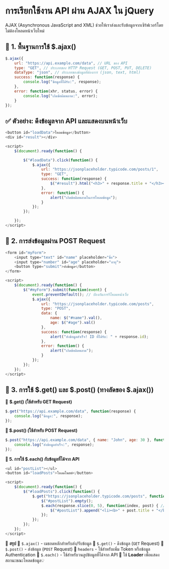 # การเรียกใช้งาน API ผ่าน AJAX ใน jQuery

AJAX (Asynchronous JavaScript and XML) ช่วยให้เราส่งและรับข้อมูลจากเซิร์ฟเวอร์โดยไม่ต้องโหลดหน้าเว็บใหม่

## 🔹 1. พื้นฐานการใช้ $.ajax()

```js
$.ajax({
    url: "https://api.example.com/data", // URL ของ API
    type: "GET", // ประเภทของ HTTP Request (GET, POST, PUT, DELETE)
    dataType: "json", // ประเภทของข้อมูลที่ต้องการ (json, text, html)
    success: function(response) { 
        console.log("ข้อมูลที่ได้รับ:", response);
    },
    error: function(xhr, status, error) { 
        console.log("เกิดข้อผิดพลาด:", error);
    }
});

```

## ✅ ตัวอย่าง: ดึงข้อมูลจาก API และแสดงบนหน้าเว็บ

```js
<button id="loadData">โหลดข้อมูล</button>
<div id="result"></div>

<script>
    $(document).ready(function() {

        $("#loadData").click(function() {
            $.ajax({
                url: "https://jsonplaceholder.typicode.com/posts/1",
                type: "GET",
                success: function(response) {
                    $("#result").html("<h3>" + response.title + "</h3><p>" + response.body + "</p>");
                },
                error: function() {
                    alert("เกิดข้อผิดพลาดในการโหลดข้อมูล");
                }
            });
        });

    });
</script>

```

## 🔹 2. การส่งข้อมูลผ่าน POST Request

```js
<form id="myForm">
    <input type="text" id="name" placeholder="ชื่อ">
    <input type="number" id="age" placeholder="อายุ">
    <button type="submit">ส่งข้อมูล</button>
</form>

<script>
    $(document).ready(function() {
        $("#myForm").submit(function(event) {
            event.preventDefault(); // ป้องกันการรีโหลดหน้าเว็บ
            $.ajax({
                url: "https://jsonplaceholder.typicode.com/posts",
                type: "POST",
                data: {
                    name: $("#name").val(),
                    age: $("#age").val()
                },
                success: function(response) {
                    alert("ส่งข้อมูลสำเร็จ! ID ที่ได้รับ: " + response.id);
                },
                error: function() {
                    alert("เกิดข้อผิดพลาด");
                }
            });
        });
    });
</script>

```

## 🔹 3. การใช้ $.get() และ $.post() (ทางลัดของ $.ajax())

📌 **$.get() (ใช้สำหรับ GET Request)**

```js
$.get("https://api.example.com/data", function(response) {
    console.log("ข้อมูล:", response);
});

```
**📌 $.post() (ใช้สำหรับ POST Request)**

```js
$.post("https://api.example.com/data", { name: "John", age: 30 }, function(response) {
    console.log("ส่งข้อมูลสำเร็จ:", response);
});
```

**🔹 5. การใช้ $.each() กับข้อมูลที่ได้จาก API**

```js
<ul id="postList"></ul>
<button id="loadPosts">โหลดโพสต์</button>

<script>
    $(document).ready(function() {
        $("#loadPosts").click(function() {
            $.get("https://jsonplaceholder.typicode.com/posts", function(response) {
                $("#postList").empty();
                $.each(response.slice(0, 5), function(index, post) { // แสดง 5 รายการแรก
                    $("#postList").append("<li><b>" + post.title + "</b><br>" + post.body + "</li>");
                });
            });
        });
    });
</script>

```

🔹 **สรุป** 📌 `$.ajax()` - เมธอดหลักสำหรับส่ง/รับข้อมูล
📌 `$.get()` - ดึงข้อมูล (`GET` Request)
📌 `$.post()` - ส่งข้อมูล (`POST` Request)
📌 `headers` - ใช้สำหรับเพิ่ม Token หรือข้อมูล Authentication
📌 `$.each()` - ใช้สำหรับวนลูปข้อมูลที่ได้จาก API
📌 ใช้ **Loader**  เพื่อแสดงสถานะขณะโหลดข้อมูล💡